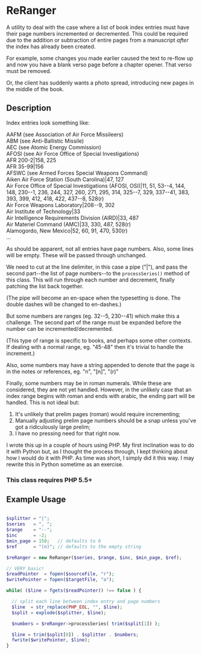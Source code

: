 # ReRanger

A utility to deal with the case where a list of book index entries must have their page numbers incremented or decremented. This could be required due to the addition or subtraction of entire pages from a manuscript _after_ the index has already been created.

For example, some changes you made earlier caused the text to re-flow up and now you have a blank verso page before a chapter opener. That verso must be removed.

Or, the client has suddenly wants a photo spread, introducing new pages in the middle
of the book.

## Description

Index entries look something like:

AAFM (see Association of Air Force Missileers)  
ABM (see Anti-Ballistic Missile)  
AEC (see Atomic Energy Commission)  
AFOSI (see Air Force Office of Special Investigations)  
AFR 200-2|158, 225  
AFR 35-99|156  
AFSWC (see Armed Forces Special Weapons Command)  
Aiken Air Force Station (South Carolina)|47, 127  
Air Force Office of Special Investigations (AFOSI, OSI)|11, 51, 53--4, 144,  
148, 230--1, 236, 244, 327, 260, 271, 295, 314, 325--7, 329, 337--41, 383,  
393, 399, 412, 418, 422, 437--8, 528(r)  
Air Force Weapons Laboratory|208--9, 302  
Air Institute of Technology|33  
Air Intelligence Requirements Division (AIRD)|33, 487  
Air Materiel Command (AMC)|33, 330, 487, 528(r)  
Alamogordo, New Mexico|52, 60, 91, 470, 530(r)  
...  

As should be apparent, not all entries have page numbers. Also, some lines
will be empty. These will be passed through unchanged.

We need to cut at the line delimiter, in this case a pipe ("|"), and pass the
second part--the list of page numbers--to the `processSeries()` method of this
class. This will run through each number and decrement, finally patching the
list back together.

(The pipe will become an en-space when the typesetting is done. The double
dashes will be changed to en-dashes.)

But some numbers are ranges (eg. 32--5, 230--41) which make this a challenge.
The second part of the range must be expanded before the number can be
incremented/decremented.

(This type of range is specific to books, and perhaps some other contexts.
If dealing with a normal range, eg. "45-48" then it's trivial to handle the
increment.)

Also, some numbers may have a string appended to denote that the page is in the
notes or references, eg. "n", "[n]", "(r)"

Finally, some numbers may be in roman numerals. While these are considered,
they are not yet handled. However, in the unlikely case that an index range
begins with roman and ends with arabic, the ending part will be handled. This
is not ideal but:

1. It's unlikely that prelim pages (roman) would require incrementing;
2. Manually adjusting prelim page numbers should be a snap unless you've got a ridiculously large prelim;
3. I have no pressing need for that right now.

I wrote this up in a couple of hours using PHP. My first inclination was
to do it with Python but, as I thought the process through, I kept thinking
about how I would do it with PHP. As time was short, I simply did it this way.
I may rewrite this in Python sometime as an exercise.

### This class requires PHP 5.5+

## Example Usage

```php

$splitter = "|";
$series   = ", ";
$range    = "--";
$inc      = -2;
$min_page = 150;   // defaults to 0
$ref      = "(n)"; // defaults to the empty string

$reRanger = new ReRanger($series, $range, $inc, $min_page, $ref);

// VERY basic!
$readPointer  = fopen($sourceFile, "r");
$writePointer = fopen($targetFile, "a");

while( ($line = fgets($readPointer)) !== false ) {

  // split each line between index entry and page numbers
  $line  = str_replace(PHP_EOL, "", $line);
  $split = explode($splitter, $line);

  $numbers = $reRanger->processSeries( trim($split[1]) );

  $line = trim($split[0]) . $splitter . $numbers;
  fwrite($writePointer, $line);
}
```
